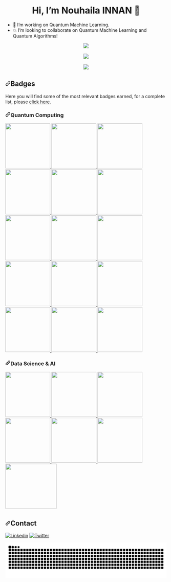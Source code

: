 <h1 align="center"> Hi, I’m Nouhaila INNAN 👋
 </h1>

- 👀 I’m working on Quantum Machine Learning. 
- :boom: I’m looking to collaborate on Quantum Machine Learning and Quantum Algorithms!
 <!--![Profile views](https://gpvc.arturio.dev/nouhailainnan)
 <!-- - 🌱 I’m currently learning ... -->
<!-- -  ... -->
<!--- - 📫 How to reach me  on email... --->

<!---
Innanov/Innanov is a ✨ special ✨ repository because its `README.md` (this file) appears on your GitHub profile.
You can click the Preview link to take a look at your changes.

[![Innanov's GitHub stats](https://github-readme-stats.vercel.app/api?username=Innanov)](https://github.com/Innanov/github-readme-stats) --->
<!-- ![Innanov's GitHub stats](https://github-readme-stats.vercel.app/api?username=Innanov&show_icons=true) --->

<!--- [![](https://github-readme-stats.vercel.app/api?username=Innanov&hide=issues)](https://github.com/Innanov/github-readme-stats) --->
<p align="center">
   <img src="https://github-readme-stats.vercel.app/api?username=Innanov&theme=radical&show_icons=true"/>
</p>
<p align="center">
  <a href="https://github.com/Innanov/github-readme-stats">
   <img src="https://github-readme-stats.vercel.app/api/top-langs/?username=Innanov&theme=radical&layout=compact"/>
  </a>
  <br/>
</p>

<!-- [![GitHub Streak](https://github-readme-streak-stats.herokuapp.com/?user=Innanov&theme=dark)](https://github.com/DenverCoder1/github-readme-streak-stats) -->

<p align="center">
  <a href="https://github.com/DenverCoder1/github-readme-streak-stats">
    <img src="https://github-readme-streak-stats.herokuapp.com/?user=Innanov&theme=radical"/>
  </a>
  <br/>
</p>


<h2 dir="auto"><a id="user-content-badges" class="anchor" aria-hidden="true" href="#badges"><svg class="octicon octicon-link" viewBox="0 0 16 16" version="1.1" width="16" height="16" aria-hidden="true"><path fill-rule="evenodd" d="M7.775 3.275a.75.75 0 001.06 1.06l1.25-1.25a2 2 0 112.83 2.83l-2.5 2.5a2 2 0 01-2.83 0 .75.75 0 00-1.06 1.06 3.5 3.5 0 004.95 0l2.5-2.5a3.5 3.5 0 00-4.95-4.95l-1.25 1.25zm-4.69 9.64a2 2 0 010-2.83l2.5-2.5a2 2 0 012.83 0 .75.75 0 001.06-1.06 3.5 3.5 0 00-4.95 0l-2.5 2.5a3.5 3.5 0 004.95 4.95l1.25-1.25a.75.75 0 00-1.06-1.06l-1.25 1.25a2 2 0 01-2.83 0z"></path></svg></a>Badges</h2>

<p dir="auto">Here you will find some of the most relevant badges earned, for a complete list, please <a href="https://www.credly.com/users/nouhaila-innan/badges" rel="nofollow">click here</a>.</p>


<h3 dir="auto"><a id="user-content-project-management" class="anchor" aria-hidden="true" href="#project-management"><svg class="octicon octicon-link" viewBox="0 0 16 16" version="1.1" width="16" height="16" aria-hidden="true"><path fill-rule="evenodd" d="M7.775 3.275a.75.75 0 001.06 1.06l1.25-1.25a2 2 0 112.83 2.83l-2.5 2.5a2 2 0 01-2.83 0 .75.75 0 00-1.06 1.06 3.5 3.5 0 004.95 0l2.5-2.5a3.5 3.5 0 00-4.95-4.95l-1.25 1.25zm-4.69 9.64a2 2 0 010-2.83l2.5-2.5a2 2 0 012.83 0 .75.75 0 001.06-1.06 3.5 3.5 0 00-4.95 0l-2.5 2.5a3.5 3.5 0 004.95 4.95l1.25-1.25a.75.75 0 00-1.06-1.06l-1.25 1.25a2 2 0 01-2.83 0z"></path></svg></a>Quantum Computing</h3>

<a href="https://www.credly.com/badges/5bb73fc0-a001-445c-97c1-85b73ac8d9b9" rel="nofollow">
    <img src="https://user-images.githubusercontent.com/64653897/201473060-4987468d-43c6-44fe-8457-10c029cc1416.png" width="140" height="140" style="max-width: 100%;">
</a>

<a href="https://www.credly.com/badges/fda5059b-fdc7-4041-9da9-bb59b7e9df8b" rel="nofollow">
    <img src="https://user-images.githubusercontent.com/64653897/201473098-b5ab7dfb-f358-4629-ad05-fac95f007bb5.png" width="140" height="140" style="max-width: 100%;">
</a>

<a href="https://www.credly.com/badges/a1e7fb0c-ed0a-4a5f-9457-0b7ee3aa73ec" rel="nofollow">
    <img src="https://user-images.githubusercontent.com/64653897/201473126-0598318a-56ca-4180-8776-7104a511330c.png" width="140" height="140" style="max-width: 100%;">
</a>

<a href="https://www.credly.com/badges/a0665d25-fdf7-44c8-83d1-e624617ee61b" rel="nofollow">
    <img src="https://user-images.githubusercontent.com/64653897/201473148-6c305a21-107d-4b28-b2b8-48dc6a0a23dd.png" width="140" height="140" style="max-width: 100%;">
</a>

<a href="https://www.credly.com/badges/5f706bb0-5d79-499e-a582-7d6453b13bd0" rel="nofollow">
    <img src="https://user-images.githubusercontent.com/64653897/201473189-b0279ad2-41ac-4eb0-b56e-eee0c8923eb7.png" width="140" height="140" style="max-width: 100%;">
</a>
<a href="https://www.credly.com/earner/earned/badge/4256cd3f-ce0c-42a1-b0c2-6da1c3f865a8" rel="nofollow">
    <img src="https://user-images.githubusercontent.com/64653897/204831295-8ed33664-8b38-4f07-be85-80f4690f7a87.png" width="140" height="140" style="max-width: 100%;">
</a>
<a href="https://www.credly.com/badges/9ef41d91-b2a1-4066-9a4d-f683a3983b98" rel="nofollow">
    <img src="https://github.com/Innanov/Innanov/assets/64653897/530900bc-6f1d-4fe2-969e-f32ca022794c" width="140" height="140" style="max-width: 100%;">
</a>
<a href="https://www.credly.com/badges/921d952f-70d3-481a-afb3-8a2f88d168e7" rel="nofollow">
    <img src="https://user-images.githubusercontent.com/64653897/201473199-a377cdaa-1f1b-4bd2-9a78-935c012ef5dd.png" width="140" height="140" style="max-width: 100%;">
</a>
<a href="https://verified.sertifier.com/en/verify/01098747385452?ref=email" rel="nofollow">
    <img src="https://user-images.githubusercontent.com/64653897/205436403-4eddeda0-d1c5-40f7-b818-e104cd46ac06.png" width="140" height="140" style="max-width: 100%;">
</a>
<a href="https://verified.sertifier.com/en/verify/22202630988473?ref=email" rel="nofollow">
    <img src="https://user-images.githubusercontent.com/64653897/205436416-a21d8664-3da5-4ef1-bb3c-1c047098a7e3.png" width="140" height="140" style="max-width: 100%;">
</a>
<a href="https://verified.sertifier.com/en/verify/60337086599926?ref=email" rel="nofollow">
    <img src="https://user-images.githubusercontent.com/64653897/205436442-d82a1f3e-0cc1-4195-8ce4-686184fcad72.png" width="140" height="140" style="max-width: 100%;">
 </a>
 <a href="https://www.virtualbadge.io/certificate-validator?credential=fd436b9e-cf84-47b8-b186-f4b5cdad4138" rel="nofollow">
    <img src="https://github.com/Innanov/Innanov/assets/64653897/ba828a13-534c-44d2-bdad-87bd4ebef00b" width="140" height="140" style="max-width: 100%;">
<div>
    <a href="https://open.hpi.de/courses/qc-qiskit2022" rel="nofollow">
        <img src="https://user-images.githubusercontent.com/64653897/227706338-00123024-92a5-4682-82c9-f07e3a2edc03.png" width="140" height="140" style="max-width: 100%;">
    </a>
    <a href="https://open.hpi.de/courses/qc-machineLearning2023" rel="nofollow">
        <img src="https://user-images.githubusercontent.com/64653897/227706632-eea8e8da-aa75-4003-af09-61c9297db028.png" width="140" height="140" style="max-width: 100%;">
    </a>
     <a href="https://open.hpi.de/courses/qc-machineLearning2023" rel="nofollow">
        <img src="https://github.com/Innanov/Innanov/assets/64653897/67cea059-b8f2-4ead-bab5-463803c949eb" width="140" height="140" style="max-width: 100%;">
    </a>
</div>

<h3 dir="auto"><a id="user-content-Data-Science" class="anchor" aria-hidden="true" href="#Data-Science"><svg class="octicon octicon-link" viewBox="0 0 16 16" version="1.1" width="16" height="16" aria-hidden="true"><path fill-rule="evenodd" d="M7.775 3.275a.75.75 0 001.06 1.06l1.25-1.25a2 2 0 112.83 2.83l-2.5 2.5a2 2 0 01-2.83 0 .75.75 0 00-1.06 1.06 3.5 3.5 0 004.95 0l2.5-2.5a3.5 3.5 0 00-4.95-4.95l-1.25 1.25zm-4.69 9.64a2 2 0 010-2.83l2.5-2.5a2 2 0 012.83 0 .75.75 0 001.06-1.06 3.5 3.5 0 00-4.95 0l-2.5 2.5a3.5 3.5 0 004.95 4.95l1.25-1.25a.75.75 0 00-1.06-1.06l-1.25 1.25a2 2 0 01-2.83 0z"></path></svg></a>Data Science & AI</h3>

<a href="https://www.credly.com/badges/2f0e447d-4ef3-4718-b8a6-fad6d3efce32" rel="nofollow">
    <img src="https://user-images.githubusercontent.com/64653897/201473266-1488c3c4-edfa-4774-9725-d6d1769d2ce7.png" width="140" height="140" style="max-width: 100%;">
</a>

<a href="https://www.credly.com/badges/42569484-2193-420e-bebe-2e1137124adc" rel="nofollow">
    <img src="https://user-images.githubusercontent.com/64653897/201473283-3b1b16a2-1134-41c7-9a62-d3e02c3cda81.png" width="140" height="140" style="max-width: 100%;">
</a>

<a href="https://www.credly.com/badges/7a61d9db-633a-4834-8792-9d51bf9ca0f9" rel="nofollow">
    <img src="https://user-images.githubusercontent.com/64653897/201473313-8b38ce1e-8d64-4561-81b2-46a06ca591c6.png" width="140" height="140" style="max-width: 100%;">
</a>

<a href="https://www.credly.com/badges/32088536-77b9-4687-89d7-57056a71f135" rel="nofollow">
    <img src="https://user-images.githubusercontent.com/64653897/201473324-3e075931-2391-46bf-bd66-4099c49cb30f.png" width="140" height="140" style="max-width: 100%;">
</a>

<a href="https://www.credly.com/badges/cc6849a7-d53b-4866-8289-c4cad92c9126" rel="nofollow">
    <img src="https://user-images.githubusercontent.com/64653897/201473348-0cae65e3-0021-4130-aa98-83a2fc007d95.png" width="140" height="140" style="max-width: 100%;">
</a>

<a href="https://open.hpi.de/courses/bayesian-statistics2023/" rel="nofollow">
    <img src="https://user-images.githubusercontent.com/64653897/227706570-adc9a3d9-92fd-4203-940c-576bc21f42b7.png" width="140" height="140" style="max-width: 100%;">
</a>
    <img src="https://github.com/Innanov/Innanov/assets/64653897/d14914b5-6ab1-4a36-920f-723ea9e5af8b" width="160" height="140" style="max-width: 100%;">
</a>

<!-- ![Innanov's GitHub stats](https://github-readme-stats.vercel.app/api?username=Innanov&show_icons=true&theme=radical) -->


<!-- [![Top Langs](https://github-readme-stats.vercel.app/api/top-langs/?username=Innanov)](https://github.com/Innanov/github-readme-stats) -->


<!-- [<img src='https://cdn.jsdelivr.net/npm/simple-icons@3.0.1/icons/facebook.svg' alt='facebook' height='40'>](https://www.facebook.com/https://www.facebook.com/Nouhaila.Innanov/)  [<img src='https://cdn.jsdelivr.net/npm/simple-icons@3.0.1/icons/twitter.svg' alt='twitter' height='40'>](https://twitter.com/https://twitter.com/InnanNouhaila)  [<img src='https://cdn.jsdelivr.net/npm/simple-icons@3.0.1/icons/youtube.svg' alt='YouTube' height='40'>](https://www.youtube.com/channel/https://www.youtube.com/channel/UCvF_qmgPW2-HJUF_X7yQsQQ) 
[![Twitter](https://icones8.fr/icon/13930/linkedin.png)](https://twitter.com/innannouhaila)

[![Linkedin](![image](https://user-images.githubusercontent.com/64653897/125191404-2ca62a80-e23a-11eb-8918-531ece666f89.png))](https://www.linkedin.com/in/nouhailainnan/)
[![Twitter](https://img.shields.io/badge/Twitter-1DA1F2?style=for-the-badge&logo=twitter&logoColor=white)](https://twitter.com/innannouhaila) -->
<h2 dir="auto"><a id="user-content-badges" class="anchor" aria-hidden="true" href="#badges"><svg class="octicon octicon-link" viewBox="0 0 16 16" version="1.1" width="16" height="16" aria-hidden="true"><path fill-rule="evenodd" d="M7.775 3.275a.75.75 0 001.06 1.06l1.25-1.25a2 2 0 112.83 2.83l-2.5 2.5a2 2 0 01-2.83 0 .75.75 0 00-1.06 1.06 3.5 3.5 0 004.95 0l2.5-2.5a3.5 3.5 0 00-4.95-4.95l-1.25 1.25zm-4.69 9.64a2 2 0 010-2.83l2.5-2.5a2 2 0 012.83 0 .75.75 0 001.06-1.06 3.5 3.5 0 00-4.95 0l-2.5 2.5a3.5 3.5 0 004.95 4.95l1.25-1.25a.75.75 0 00-1.06-1.06l-1.25 1.25a2 2 0 01-2.83 0z"></path></svg></a>Contact</h2>

[![Linkedin](https://img.shields.io/badge/LinkedIn-0077B5?style=for-the-badge&logo=linkedin&logoColor=white)](https://www.linkedin.com/in/nouhailainnan/)
[![Twitter](https://img.shields.io/badge/Twitter-1DA1F2?style=for-the-badge&logo=twitter&logoColor=white)](https://twitter.com/NouhailaInnan)

<p align="center">
  <img src="https://github.com/Innanov/Innanov/blob/main/github-user-contribution.svg" alt="snake"></center>
</p>

